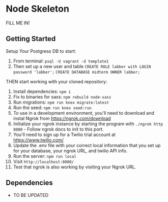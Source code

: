 # Node Skeleton

FILL ME IN!

## Getting Started

Setup Your Postgress DB to start:

1. From terminal: `psql -U vagrant -d template1`
2. Then set up a new user and table 
`CREATE ROLE labber with LOGIN password 'labber';`
`CREATE DATABASE midterm OWNER labber;`

THEN start working with your cloned repository:

1. Install dependencies: `npm i`
2. Fix to binaries for sass: `npm rebuild node-sass`
3. Run migrations: `npm run knex migrate:latest`
4. Run the seed: `npm run knex seed:run`
5. To use in a development environment, you'll need to download and instal Ngrok from https://ngrok.com/download
6. Initialize your ngrok instance by starting the program with `./ngrok http 8080` - Follow ngrok docs to init to this port.
7. You'll need to sign up for a Twilio trial account at https://www.twilio.com/
8. Update the .env file with your correct local information that you set up for your database, your ngrok URL, and twilio API info.
9. Run the server: `npm run local`
10. Visit `http://localhost:8080/`
11. Test that ngrok is also working by visiting your Ngrok URL.

## Dependencies

- TO BE UPDATED

